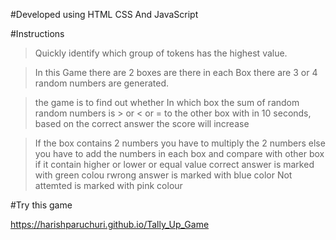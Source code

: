 #Developed using HTML CSS And JavaScript

#Instructions


>Quickly identify which group of tokens has the highest value.


>In this Game there are 2 boxes are there in each Box there are 3 or 4 random numbers are generated.


>the game is to find out whether In which box the sum of random random numbers is > or < or = to the other box with in 10 seconds, based on the correct answer the score will increase


>If the box contains 2 numbers you have to multiply the 2 numbers else you have to add the numbers in each box and compare with other box if it contain higher or lower or equal value
correct answer is marked with green colou rwrong answer is marked with blue color  Not attemted is marked with pink colour


#Try this game


https://harishparuchuri.github.io/Tally_Up_Game

